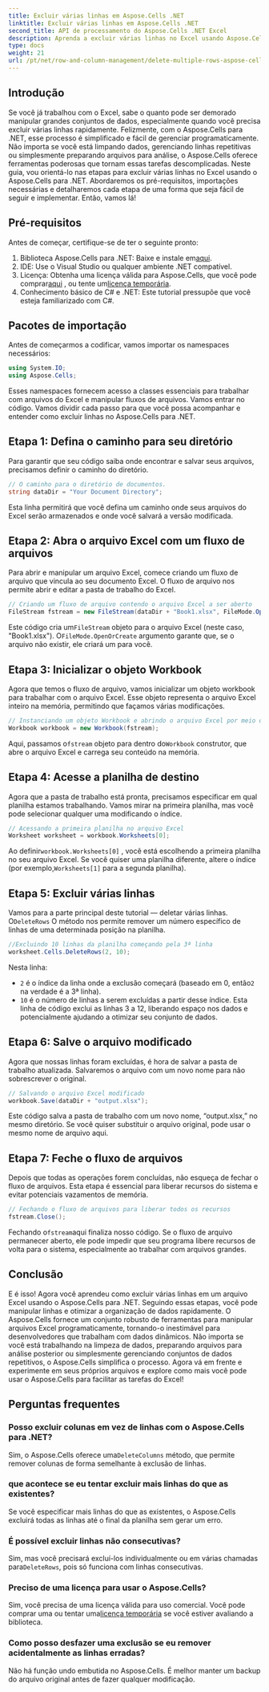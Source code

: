 ```yaml
---
title: Excluir várias linhas em Aspose.Cells .NET
linktitle: Excluir várias linhas em Aspose.Cells .NET
second_title: API de processamento do Aspose.Cells .NET Excel
description: Aprenda a excluir várias linhas no Excel usando Aspose.Cells para .NET. Este guia detalhado passo a passo abrange pré-requisitos, exemplos de codificação e FAQs para desenvolvedores.
type: docs
weight: 21
url: /pt/net/row-and-column-management/delete-multiple-rows-aspose-cells/
---
```

## Introdução
Se você já trabalhou com o Excel, sabe o quanto pode ser demorado manipular grandes conjuntos de dados, especialmente quando você precisa excluir várias linhas rapidamente. Felizmente, com o Aspose.Cells para .NET, esse processo é simplificado e fácil de gerenciar programaticamente. Não importa se você está limpando dados, gerenciando linhas repetitivas ou simplesmente preparando arquivos para análise, o Aspose.Cells oferece ferramentas poderosas que tornam essas tarefas descomplicadas.
Neste guia, vou orientá-lo nas etapas para excluir várias linhas no Excel usando o Aspose.Cells para .NET. Abordaremos os pré-requisitos, importações necessárias e detalharemos cada etapa de uma forma que seja fácil de seguir e implementar. Então, vamos lá!
## Pré-requisitos
Antes de começar, certifique-se de ter o seguinte pronto:
1.  Biblioteca Aspose.Cells para .NET: Baixe e instale em[aqui](https://releases.aspose.com/cells/net/).
2. IDE: Use o Visual Studio ou qualquer ambiente .NET compatível.
3.  Licença: Obtenha uma licença válida para Aspose.Cells, que você pode comprar[aqui](https://purchase.aspose.com/buy) , ou tente um[licença temporária](https://purchase.aspose.com/temporary-license/).
4. Conhecimento básico de C# e .NET: Este tutorial pressupõe que você esteja familiarizado com C#.
## Pacotes de importação
Antes de começarmos a codificar, vamos importar os namespaces necessários:
```csharp
using System.IO;
using Aspose.Cells;
```
Esses namespaces fornecem acesso a classes essenciais para trabalhar com arquivos do Excel e manipular fluxos de arquivos.
Vamos entrar no código. Vamos dividir cada passo para que você possa acompanhar e entender como excluir linhas no Aspose.Cells para .NET.
## Etapa 1: Defina o caminho para seu diretório
Para garantir que seu código saiba onde encontrar e salvar seus arquivos, precisamos definir o caminho do diretório.
```csharp
// O caminho para o diretório de documentos.
string dataDir = "Your Document Directory";
```
Esta linha permitirá que você defina um caminho onde seus arquivos do Excel serão armazenados e onde você salvará a versão modificada.
## Etapa 2: Abra o arquivo Excel com um fluxo de arquivos
Para abrir e manipular um arquivo Excel, comece criando um fluxo de arquivo que vincula ao seu documento Excel. O fluxo de arquivo nos permite abrir e editar a pasta de trabalho do Excel.
```csharp
// Criando um fluxo de arquivo contendo o arquivo Excel a ser aberto
FileStream fstream = new FileStream(dataDir + "Book1.xlsx", FileMode.OpenOrCreate);
```
 Este código cria um`FileStream` objeto para o arquivo Excel (neste caso, "Book1.xlsx"). O`FileMode.OpenOrCreate` argumento garante que, se o arquivo não existir, ele criará um para você.
## Etapa 3: Inicializar o objeto Workbook
Agora que temos o fluxo de arquivo, vamos inicializar um objeto workbook para trabalhar com o arquivo Excel. Esse objeto representa o arquivo Excel inteiro na memória, permitindo que façamos várias modificações.
```csharp
// Instanciando um objeto Workbook e abrindo o arquivo Excel por meio do fluxo de arquivos
Workbook workbook = new Workbook(fstream);
```
 Aqui, passamos o`fstream` objeto para dentro do`Workbook` construtor, que abre o arquivo Excel e carrega seu conteúdo na memória.
## Etapa 4: Acesse a planilha de destino
Agora que a pasta de trabalho está pronta, precisamos especificar em qual planilha estamos trabalhando. Vamos mirar na primeira planilha, mas você pode selecionar qualquer uma modificando o índice.
```csharp
// Acessando a primeira planilha no arquivo Excel
Worksheet worksheet = workbook.Worksheets[0];
```
 Ao definir`workbook.Worksheets[0]` , você está escolhendo a primeira planilha no seu arquivo Excel. Se você quiser uma planilha diferente, altere o índice (por exemplo,`Worksheets[1]` para a segunda planilha).
## Etapa 5: Excluir várias linhas
 Vamos para a parte principal deste tutorial — deletar várias linhas. O`DeleteRows` O método nos permite remover um número específico de linhas de uma determinada posição na planilha.
```csharp
//Excluindo 10 linhas da planilha começando pela 3ª linha
worksheet.Cells.DeleteRows(2, 10);
```
Nesta linha:
- `2` é o índice da linha onde a exclusão começará (baseado em 0, então`2` na verdade é a 3ª linha).
- `10` é o número de linhas a serem excluídas a partir desse índice.
Esta linha de código exclui as linhas 3 a 12, liberando espaço nos dados e potencialmente ajudando a otimizar seu conjunto de dados.
## Etapa 6: Salve o arquivo modificado
Agora que nossas linhas foram excluídas, é hora de salvar a pasta de trabalho atualizada. Salvaremos o arquivo com um novo nome para não sobrescrever o original.
```csharp
// Salvando o arquivo Excel modificado
workbook.Save(dataDir + "output.xlsx");
```
Este código salva a pasta de trabalho com um novo nome, “output.xlsx,” no mesmo diretório. Se você quiser substituir o arquivo original, pode usar o mesmo nome de arquivo aqui.
## Etapa 7: Feche o fluxo de arquivos
Depois que todas as operações forem concluídas, não esqueça de fechar o fluxo de arquivos. Esta etapa é essencial para liberar recursos do sistema e evitar potenciais vazamentos de memória.
```csharp
// Fechando o fluxo de arquivos para liberar todos os recursos
fstream.Close();
```
 Fechando o`fstream`aqui finaliza nosso código. Se o fluxo de arquivo permanecer aberto, ele pode impedir que seu programa libere recursos de volta para o sistema, especialmente ao trabalhar com arquivos grandes.
## Conclusão
E é isso! Agora você aprendeu como excluir várias linhas em um arquivo Excel usando o Aspose.Cells para .NET. Seguindo essas etapas, você pode manipular linhas e otimizar a organização de dados rapidamente. O Aspose.Cells fornece um conjunto robusto de ferramentas para manipular arquivos Excel programaticamente, tornando-o inestimável para desenvolvedores que trabalham com dados dinâmicos.
Não importa se você está trabalhando na limpeza de dados, preparando arquivos para análise posterior ou simplesmente gerenciando conjuntos de dados repetitivos, o Aspose.Cells simplifica o processo. Agora vá em frente e experimente em seus próprios arquivos e explore como mais você pode usar o Aspose.Cells para facilitar as tarefas do Excel!
## Perguntas frequentes
### Posso excluir colunas em vez de linhas com o Aspose.Cells para .NET?  
 Sim, o Aspose.Cells oferece uma`DeleteColumns` método, que permite remover colunas de forma semelhante à exclusão de linhas.
### que acontece se eu tentar excluir mais linhas do que as existentes?  
Se você especificar mais linhas do que as existentes, o Aspose.Cells excluirá todas as linhas até o final da planilha sem gerar um erro.
### É possível excluir linhas não consecutivas?  
 Sim, mas você precisará excluí-los individualmente ou em várias chamadas para`DeleteRows`, pois só funciona com linhas consecutivas.
### Preciso de uma licença para usar o Aspose.Cells?  
 Sim, você precisa de uma licença válida para uso comercial. Você pode comprar uma ou tentar uma[licença temporária](https://purchase.aspose.com/temporary-license/) se você estiver avaliando a biblioteca.
### Como posso desfazer uma exclusão se eu remover acidentalmente as linhas erradas?  
Não há função undo embutida no Aspose.Cells. É melhor manter um backup do arquivo original antes de fazer qualquer modificação.